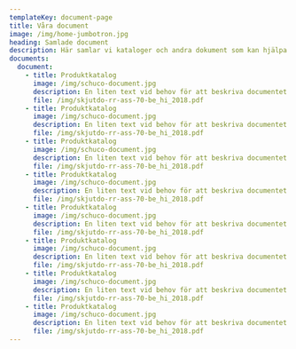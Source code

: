 ```yaml
---
templateKey: document-page
title: Våra document
image: /img/home-jumbotron.jpg
heading: Samlade document
description: Här samlar vi kataloger och andra dokument som kan hjälpa dig med våra produkter. Saknar du någon information, vänligen kontakta oss.
documents:
  document:
    - title: Produktkatalog
      image: /img/schuco-document.jpg
      description: En liten text vid behov för att beskriva documentet.
      file: /img/skjutdo-rr-ass-70-be_hi_2018.pdf
    - title: Produktkatalog
      image: /img/schuco-document.jpg
      description: En liten text vid behov för att beskriva documentet.
      file: /img/skjutdo-rr-ass-70-be_hi_2018.pdf
    - title: Produktkatalog
      image: /img/schuco-document.jpg
      description: En liten text vid behov för att beskriva documentet.
      file: /img/skjutdo-rr-ass-70-be_hi_2018.pdf
    - title: Produktkatalog
      image: /img/schuco-document.jpg
      description: En liten text vid behov för att beskriva documentet.
      file: /img/skjutdo-rr-ass-70-be_hi_2018.pdf
    - title: Produktkatalog
      image: /img/schuco-document.jpg
      description: En liten text vid behov för att beskriva documentet.
      file: /img/skjutdo-rr-ass-70-be_hi_2018.pdf
    - title: Produktkatalog
      image: /img/schuco-document.jpg
      description: En liten text vid behov för att beskriva documentet.
      file: /img/skjutdo-rr-ass-70-be_hi_2018.pdf
    - title: Produktkatalog
      image: /img/schuco-document.jpg
      description: En liten text vid behov för att beskriva documentet.
      file: /img/skjutdo-rr-ass-70-be_hi_2018.pdf
    - title: Produktkatalog
      image: /img/schuco-document.jpg
      description: En liten text vid behov för att beskriva documentet.
      file: /img/skjutdo-rr-ass-70-be_hi_2018.pdf
---
```

